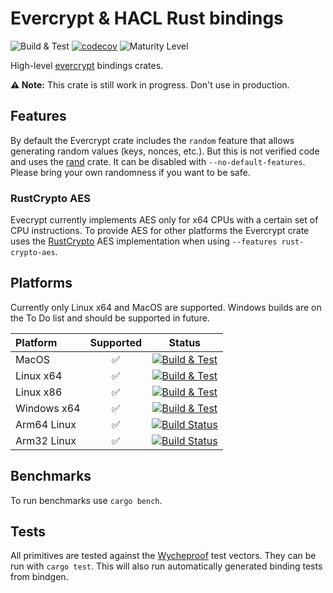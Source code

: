 # Evercrypt & HACL Rust bindings

![Build & Test](https://github.com/franziskuskiefer/evercrypt-rust/workflows/Build%20&%20Test/badge.svg)
[![codecov](https://codecov.io/gh/franziskuskiefer/evercrypt-rust/branch/main/graph/badge.svg?token=RO2Q0YTSNY)](https://codecov.io/gh/franziskuskiefer/evercrypt-rust/)
![Maturity Level](https://img.shields.io/badge/maturity-beta-orange.svg)

High-level [evercrypt](https://github.com/project-everest/hacl-star) bindings crates.

**⚠️ Note:** This crate is still work in progress. Don't use in production.

## Features
By default the Evercrypt crate includes the `random` feature that allows generating random values (keys, nonces, etc.).
But this is not verified code and uses the [rand](https://crates.io/crates/rand) crate. It can be disabled with `--no-default-features`.
Please bring your own randomness if you want to be safe.

### RustCrypto AES
Evecrypt currently implements AES only for x64 CPUs with a certain set of CPU instructions.
To provide AES for other platforms the Evercrypt crate uses the [RustCrypto](https://github.com/RustCrypto/) AES implementation when using `--features rust-crypto-aes`.

## Platforms
Currently only Linux x64 and MacOS are supported.
Windows builds are on the To Do list and should be supported in future.


| Platform    | Supported |                                                                                                            Status                                                                                                            |
| :---------- | :-------: | :--------------------------------------------------------------------------------------------------------------------------------------------------------------------------------------------------------------------------: |
| MacOS       |     ✅     | [![Build & Test](https://github.com/franziskuskiefer/evercrypt-rust/workflows/Build%20&%20Test/badge.svg)](https://github.com/franziskuskiefer/evercrypt-rust/actions?query=workflow%3A%22Build+%26+Test%22+branch%3Amain) |
| Linux x64   |     ✅     | [![Build & Test](https://github.com/franziskuskiefer/evercrypt-rust/workflows/Build%20&%20Test/badge.svg)](https://github.com/franziskuskiefer/evercrypt-rust/actions?query=workflow%3A%22Build+%26+Test%22+branch%3Amain) |
| Linux x86   |     ✅     | [![Build & Test](https://github.com/franziskuskiefer/evercrypt-rust/workflows/Build%20&%20Test/badge.svg)](https://github.com/franziskuskiefer/evercrypt-rust/actions?query=workflow%3A%22Build+%26+Test%22+branch%3Amain) |
| Windows x64 |     ✅     | [![Build & Test](https://github.com/franziskuskiefer/evercrypt-rust/workflows/Build%20&%20Test/badge.svg)](https://github.com/franziskuskiefer/evercrypt-rust/actions?query=workflow%3A%22Build+%26+Test%22+branch%3Amain) |
| Arm64 Linux |     ✅     |                                   [![Build Status](https://cloud.drone.io/api/badges/franziskuskiefer/evercrypt-rust/status.svg)](https://cloud.drone.io/franziskuskiefer/evercrypt-rust)                                    |
| Arm32 Linux |     ✅     |                                   [![Build Status](https://cloud.drone.io/api/badges/franziskuskiefer/evercrypt-rust/status.svg)](https://cloud.drone.io/franziskuskiefer/evercrypt-rust)                                    |

## Benchmarks
To run benchmarks use `cargo bench`.

## Tests
All primitives are tested against the [Wycheproof](https://github.com/google/wycheproof) test vectors.
They can be run with `cargo test`.
This will also run automatically generated binding tests from bindgen.
